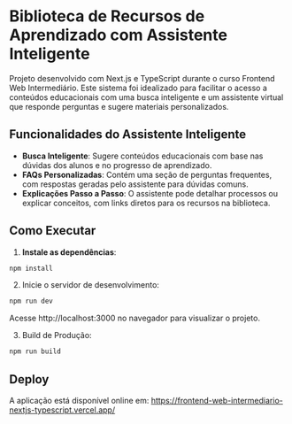 # Biblioteca de Recursos de Aprendizado com Assistente Inteligente

Projeto desenvolvido com Next.js e TypeScript durante o curso Frontend Web Intermediário. Este sistema foi idealizado para facilitar o acesso a conteúdos educacionais com uma busca inteligente e um assistente virtual que responde perguntas e sugere materiais personalizados.

## Funcionalidades do Assistente Inteligente

- **Busca Inteligente**: Sugere conteúdos educacionais com base nas dúvidas dos alunos e no progresso de aprendizado.
- **FAQs Personalizadas**: Contém uma seção de perguntas frequentes, com respostas geradas pelo assistente para dúvidas comuns.
- **Explicações Passo a Passo**: O assistente pode detalhar processos ou explicar conceitos, com links diretos para os recursos na biblioteca.

## Como Executar

1. **Instale as dependências**:

```bash
npm install
```

2. Inicie o servidor de desenvolvimento:

```bash
npm run dev
```

Acesse http://localhost:3000 no navegador para visualizar o projeto.

3. Build de Produção:

```bash
npm run build
```

## Deploy

A aplicação está disponível online em: https://frontend-web-intermediario-nextjs-typescript.vercel.app/
